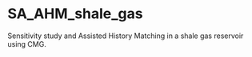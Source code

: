 # SA_AHM_shale_gas
Sensitivity study and Assisted History Matching in a shale gas reservoir using CMG.
